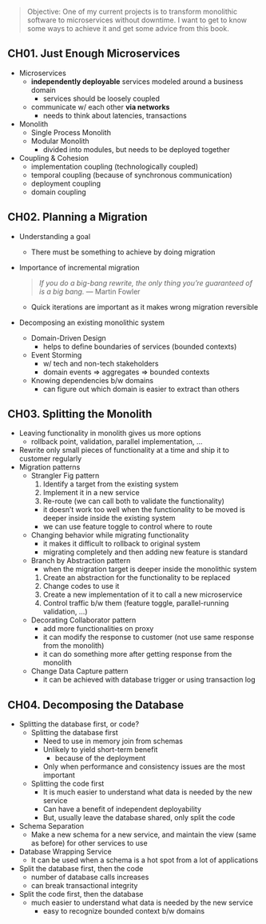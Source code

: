 > Objective: 
> One of my current projects is to transform monolithic software to microservices without downtime. I want to get to know some ways to achieve it and get some advice from this book.

## CH01. Just Enough Microservices

- Microservices
    - **independently deployable** services modeled around a business domain
        - services should be loosely coupled
    - communicate w/ each other **via networks**
        - needs to think about latencies, transactions
- Monolith
    - Single Process Monolith
    - Modular Monolith
        - divided into modules, but needs to be deployed together
- Coupling & Cohesion
    - implementation coupling (technologically coupled)
    - temporal coupling (because of synchronous communication)
    - deployment coupling
    - domain coupling

## CH02. Planning a Migration

- Understanding a goal
    - There must be something to achieve by doing migration
- Importance of incremental migration
    
    > *If you do a big-bang rewrite, the only thing you’re guaranteed of is a big bang.*
    — Martin Fowler
    > 
    - Quick iterations are important as it makes wrong migration reversible
- Decomposing an existing monolithic system
    - Domain-Driven Design
        - helps to define boundaries of services (bounded contexts)
    - Event Storming
        - w/ tech and non-tech stakeholders
        - domain events ⇒ aggregates ⇒ bounded contexts
    - Knowing dependencies b/w domains
        - can figure out which domain is easier to extract than others

## CH03. Splitting the Monolith

- Leaving functionality in monolith gives us more options
    - rollback point, validation, parallel implementation, …
- Rewrite only small pieces of functionality at a time and ship it to customer regularly
- Migration patterns
    - Strangler Fig pattern
        1. Identify a target from the existing system
        2. Implement it in a new service
        3. Re-route (we can call both to validate the functionality)
        - it doesn’t work too well when the functionality to be moved is deeper inside inside the existing system
        - we can use feature toggle to control where to route
    - Changing behavior while migrating functionality
        - it makes it difficult to rollback to original system
        - migrating completely and then adding new feature is standard
    - Branch by Abstraction pattern
        - when the migration target is deeper inside the monolithic system
        1. Create an abstraction for the functionality to be replaced
        2. Change codes to use it
        3. Create a new implementation of it to call a new microservice
        4. Control traffic b/w them (feature toggle, parallel-running validation, …)
    - Decorating Collaborator pattern
        - add more functionalities on proxy
        - it can modify the response to customer (not use same response from the monolith)
        - it can do something more after getting response from the monolith
    - Change Data Capture pattern
        - it can be achieved with database trigger or using transaction log

## CH04. Decomposing the Database

- Splitting the database first, or code?
    - Splitting the database first
        - Need to use in memory join from schemas
        - Unlikely to yield short-term benefit
            - because of the deployment
        - Only when performance and consistency issues are the most important
    - Splitting the code first
        - It is much easier to understand what data is needed by the new service
        - Can have a benefit of independent deployability
        - But, usually leave the database shared, only split the code
- Schema Separation
    - Make a new schema for a new service, and maintain the view (same as before) for other services to use
- Database Wrapping Service
    - It can be used when a schema is a hot spot from a lot of applications
- Split the database first, then the code
    - number of database calls increases
    - can break transactional integrity
- Split the code first, then the database
    - much easier to understand what data is needed by the new service
        - easy to recognize bounded context b/w domains